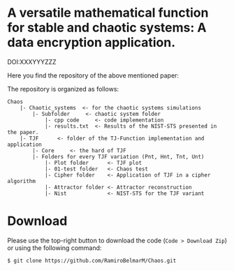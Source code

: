 # A versatile mathematical function for stable and chaotic systems: A data encryption application.
DOI:XXXYYYZZZ

Here you find the repository of the above mentioned paper:

The repository is organized as follows:

```terminal
Chaos
    |- Chaotic_systems  <- for the chaotic systems simulations
        |- Subfolder     <- chaotic system folder 
            |- cpp code     <- code implementation
            |- results.txt  <- Results of the NIST-STS presented in  the paper.
    |- TJF      <- folder of the TJ-Function implementation and application
        |- Core     <- the hard of TJF
        |- Folders for every TJF variation (Pnt, Hnt, Tnt, Unt)
            |- Plot folder      <- TJF plot
            |- 01-test folder   <- Chaos test 
            |- Cipher folder    <- Application of TJF in a cipher algorithm 
            |- Attractor folder <- Attractor reconstruction
            |- Nist             <- NIST-STS for the TJF variant
```

# Download
Please use the top-right button to download the code (``` Code > Download Zip ```) or using the following command:
```terminal
$ git clone https://github.com/RamiroBelmarM/Chaos.git
```